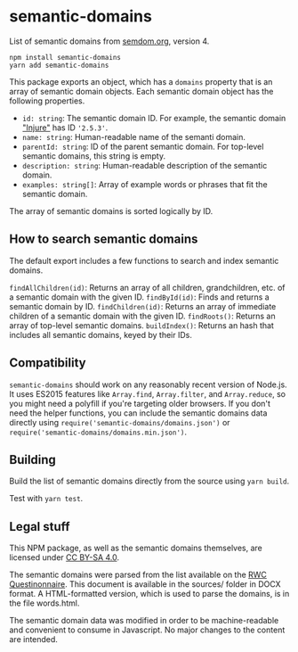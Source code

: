 semantic-domains
================
List of semantic domains from [semdom.org](https://semdom.org/), version 4.

    npm install semantic-domains
    yarn add semantic-domains

This package exports an object, which has a `domains` property that is an array of semantic domain objects. Each semantic domain object has the following properties.

- `id: string`: The semantic domain ID. For example, the semantic domain ["Injure"](https://semdom.org/v4/2.5.3) has ID `'2.5.3'`.
- `name: string`: Human-readable name of the semanti domain.
- `parentId: string`: ID of the parent semantic domain. For top-level semantic domains, this string is empty.
- `description: string`: Human-readable description of the semantic domain.
- `examples: string[]`: Array of example words or phrases that fit the semantic domain.

The array of semantic domains is sorted logically by ID.

How to search semantic domains
------------------------------
The default export includes a few functions to search and index semantic domains.

`findAllChildren(id)`: Returns an array of all children, grandchildren, etc. of a semantic domain with the given ID.
`findById(id)`: Finds and returns a semantic domain by ID.
`findChildren(id)`: Returns an array of immediate children of a semantic domain with the given ID.
`findRoots()`: Returns an array of top-level semantic domains.
`buildIndex()`: Returns an hash that includes all semantic domains, keyed by their IDs.

Compatibility
-------------
`semantic-domains` should work on any reasonably recent version of Node.js. It uses ES2015 features like `Array.find`, `Array.filter`, and `Array.reduce`, so you might need a polyfill if you're targeting older browsers. If you don't need the helper functions, you can include the semantic domains data directly using `require('semantic-domains/domains.json')` or `require('semantic-domains/domains.min.json')`.

Building
--------
Build the list of semantic domains directly from the source using `yarn build`.

Test with `yarn test`.

Legal stuff
-----------
This NPM package, as well as the semantic domains themselves, are licensed under [CC BY-SA 4.0](https://creativecommons.org/licenses/by-sa/4.0/).

The semantic domains were parsed from the list available on the [RWC Questinonnaire](http://rapidwords.net/resources/files/rwc-questionnaire). This document is available in the sources/ folder in DOCX format. A HTML-formatted version, which is used to parse the domains, is in the file words.html.

The semantic domain data was modified in order to be machine-readable and convenient to consume in Javascript. No major changes to the content are intended.
